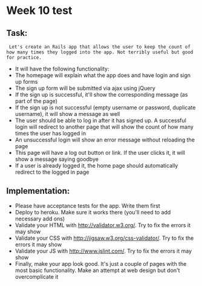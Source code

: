 Week 10 test
===

Task:
-----
     Let's create an Rails app that allows the user to keep the count of how many times they logged into the app. Not terribly useful but good for practice.

* It will have the following functionality:
* The homepage will explain what the app does and have login and sign up forms
* The sign up form will be submitted via ajax using jQuery
* If the sign up is successful, it'll show the corresponding message (as part of the page)
* If the sign up is not successful (empty username or password, duplicate username), it will show a message as well
* The user should be able to log in after it has signed up. A successful login will redirect to another page that will show the count of how many times the user has logged in
* An unsuccessful login will show an error message without reloading the page
* This page will have a log out button or link. If the user clicks it, it will show a message saying goodbye
* If a user is already logged it, the home page should automatically redirect to the logged in page

Implementation:
---------------

* Please have acceptance tests for the app. Write them first
* Deploy to heroku. Make sure it works there (you'll need to add necessary add ons)
* Validate your HTML with http://validator.w3.org/. Try to fix the errors it may show
* Validate your CSS with http://jigsaw.w3.org/css-validator/. Try to fix the errors it may show
* Validate your JS with http://www.jslint.com/. Try to fix the errors it may show
* Finally, make your app look good. It's just a couple of pages with the most basic functionality. Make an attempt at web design but don't overcomplicate it
